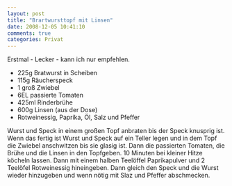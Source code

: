 ```yaml
---
layout: post
title: "Brartwursttopf mit Linsen"
date: 2008-12-05 10:41:10
comments: true
categories: Privat
---
```


Erstmal - Lecker - kann ich nur empfehlen.

* 225g Bratwurst in Scheiben
* 115g Räucherspeck
* 1 groß Zwiebel
* 6EL passierte Tomaten
* 425ml Rinderbrühe
* 600g Linsen (aus der Dose)
* Rotweinessig, Paprika, Öl, Salz und Pfeffer

Wurst und Speck in einem großen Topf anbraten bis der Speck knusprig ist. Wenn das fertig ist Wurst und Speck auf ein Teller legen und in dem Topf die Zwiebel anschwitzen bis sie glasig ist. Dann die passierten Tomaten, die Brühe und die Linsen in den Topfgeben. 10 Minuten bei kleiner Hitze köcheln lassen. Dann mit einem halben Teelöffel Paprikapulver und 2 Teelöfel Rotweinessig hineingeben. Dann gleich den Speck und die Wurst wieder hinzugeben und wenn nötig mit Slaz und Pfeffer abschmecken.
